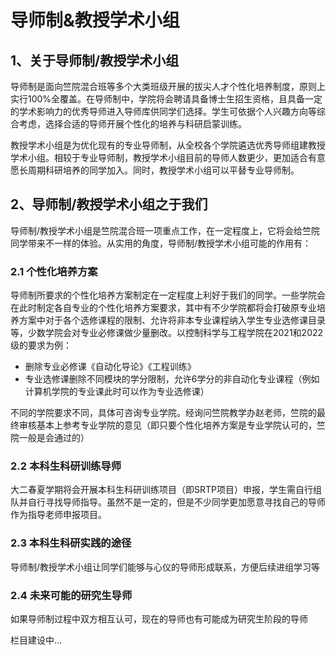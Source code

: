 # 导师制&教授学术小组
## 1、关于导师制/教授学术小组
导师制是面向竺院混合班等多个大类班级开展的拔尖人才个性化培养制度，原则上实行100%全覆盖。在导师制中，学院将会聘请具备博士生招生资格，且具备一定的学术影响力的优秀导师进入导师库供同学们选择。学生可依据个人兴趣方向等综合考虑，选择合适的导师开展个性化的培养与科研启蒙训练。

教授学术小组是为优化现有的专业导师制，从全校各个学院遴选优秀导师组建教授学术小组。相较于专业导师制，教授学术小组目前的导师人数更少，更加适合有意愿长周期科研培养的同学加入。同时，教授学术小组可以平替专业导师制。
## 2、导师制/教授学术小组之于我们
导师制/教授学术小组是竺院混合班一项重点工作，在一定程度上，它将会给竺院同学带来不一样的体验。从实用的角度，导师制/教授学术小组可能的作用有：
### 2.1 个性化培养方案
导师制所要求的个性化培养方案制定在一定程度上利好于我们的同学。一些学院会在此时制定各自专业的个性化培养方案要求，其中有不少学院都将会打破原专业培养方案中对于各个选修课程的限制、允许将非本专业课程纳入学生专业选修课目录等，少数学院会对专业必修课做少量删改。以控制科学与工程学院在2021和2022级的要求为例：

- 删除专业必修课《自动化导论》《工程训练》
- 专业选修课删除不同模块的学分限制，允许6学分的非自动化专业课程（例如计算机学院的专业课此时可以作为专业选修课）

不同的学院要求不同，具体可咨询专业学院。经询问竺院教学办赵老师，竺院的最终审核基本上参考专业学院的意见（即只要个性化培养方案是专业学院认可的，竺院一般是会通过的）
### 2.2 本科生科研训练导师
大二春夏学期将会开展本科生科研训练项目（即SRTP项目）申报，学生需自行组队并自行寻找导师指导。虽然不是一定的，但是不少同学更加愿意寻找自己的导师作为指导老师申报项目。
### 2.3 本科生科研实践的途径
导师制/教授学术小组让同学们能够与心仪的导师形成联系，方便后续进组学习等
### 2.4 未来可能的研究生导师
如果导师制过程中双方相互认可，现在的导师也有可能成为研究生阶段的导师

栏目建设中...